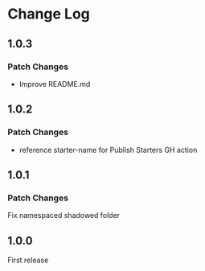 # Change Log

## 1.0.3

### Patch Changes

- Improve README.md

## 1.0.2

### Patch Changes

- reference starter-name for Publish Starters GH action

## 1.0.1

### Patch Changes

Fix namespaced shadowed folder

## 1.0.0

First release
